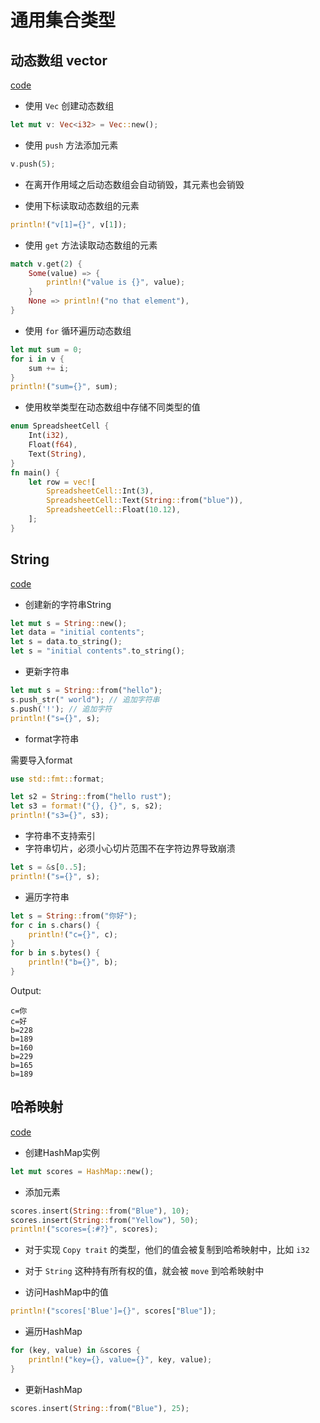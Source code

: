# 通用集合类型

## 动态数组 vector

[code](rust_vector/)

* 使用 `Vec` 创建动态数组

```rust
let mut v: Vec<i32> = Vec::new();
```

* 使用 `push` 方法添加元素

```rust
v.push(5);
```

* 在离开作用域之后动态数组会自动销毁，其元素也会销毁

* 使用下标读取动态数组的元素

```rust
println!("v[1]={}", v[1]);
```

* 使用 `get` 方法读取动态数组的元素

```rust
match v.get(2) {
    Some(value) => {
        println!("value is {}", value);
    }
    None => println!("no that element"),
}
```

* 使用 `for` 循环遍历动态数组

```rust
let mut sum = 0;
for i in v {
    sum += i;
}
println!("sum={}", sum);
```

* 使用枚举类型在动态数组中存储不同类型的值

```rust
enum SpreadsheetCell {
    Int(i32),
    Float(f64),
    Text(String),
}
fn main() {
    let row = vec![
        SpreadsheetCell::Int(3),
        SpreadsheetCell::Text(String::from("blue")),
        SpreadsheetCell::Float(10.12),
    ];
}
```

## String

[code](rust_string/)

* 创建新的字符串String

```rust
let mut s = String::new();
let data = "initial contents";
let s = data.to_string();
let s = "initial contents".to_string();
```

* 更新字符串

```rust
let mut s = String::from("hello");
s.push_str(" world"); // 追加字符串
s.push('!'); // 追加字符
println!("s={}", s);
```

* format字符串

需要导入format 

```rust
use std::fmt::format;
```

```rust
let s2 = String::from("hello rust");
let s3 = format!("{}, {}", s, s2);
println!("s3={}", s3);
```

* 字符串不支持索引
* 字符串切片，必须小心切片范围不在字符边界导致崩溃

```rust
let s = &s[0..5];
println!("s={}", s);
```

* 遍历字符串

```rust
let s = String::from("你好");
for c in s.chars() {
    println!("c={}", c);
}
for b in s.bytes() {
    println!("b={}", b);
}
```

Output:

```
c=你
c=好
b=228
b=189
b=160
b=229
b=165
b=189
```

## 哈希映射

[code](rust_hash/)

* 创建HashMap实例

```rust
let mut scores = HashMap::new();
```
    

* 添加元素

```rust
scores.insert(String::from("Blue"), 10);
scores.insert(String::from("Yellow"), 50);
println!("scores={:#?}", scores);
```

* 对于实现 `Copy trait` 的类型，他们的值会被复制到哈希映射中，比如 `i32`
* 对于 `String` 这种持有所有权的值，就会被 `move` 到哈希映射中

* 访问HashMap中的值

```rust
println!("scores['Blue']={}", scores["Blue"]);
```

* 遍历HashMap

```rust
for (key, value) in &scores {
    println!("key={}, value={}", key, value);
}
```

* 更新HashMap
    
```rust
scores.insert(String::from("Blue"), 25);
```
